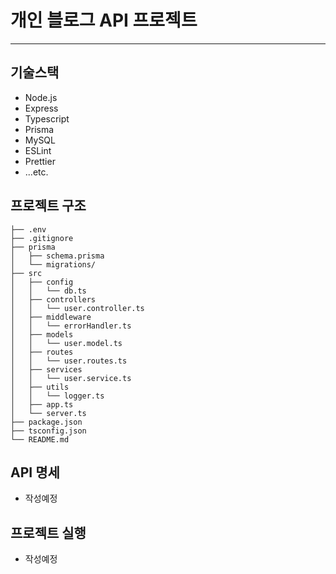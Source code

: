 # 개인 블로그 API 프로젝트
- - -

## 기술스택
  - Node.js
  - Express
  - Typescript
  - Prisma
  - MySQL
  - ESLint
  - Prettier
  - ...etc.

## 프로젝트 구조
```
├── .env
├── .gitignore
├── prisma
│   ├── schema.prisma
│   └── migrations/
├── src
│   ├── config
│   │   └── db.ts
│   ├── controllers
│   │   └── user.controller.ts
│   ├── middleware
│   │   └── errorHandler.ts
│   ├── models
│   │   └── user.model.ts
│   ├── routes
│   │   └── user.routes.ts
│   ├── services
│   │   └── user.service.ts
│   ├── utils
│   │   └── logger.ts
│   ├── app.ts
│   └── server.ts
├── package.json
├── tsconfig.json
└── README.md
```

## API 명세
- 작성예정


## 프로젝트 실행
- 작성예정